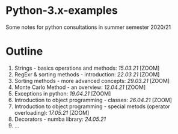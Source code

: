 # Python-3.x-examples
Some notes for python consultations in summer semester 2020/21

# Outline

1. Strings - basics operations and methods: *15.03.21* [ZOOM]
2. RegExr & sorting methods - introduction: *22.03.21* [ZOOM]
3. Sorting methods - more advanced concepts: *29.03.21* [ZOOM]
4. Monte Carlo Method - an overview: *12.04.21* [ZOOM]
5. Exceptions in python: *19.04.21* [ZOOM]
6. Introduction to object programming - classes: *26.04.21* [ZOOM]
7. Introduction to object programming - special metods (operator overloading): *17.05.21* [ZOOM]
8. Decorators - numba library: *24.05.21*
9. ...
